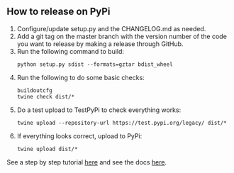 ## How to release on PyPi
1. Configure/update setup.py and the CHANGELOG.md as needed.
2. Add a git tag on the master branch with the version number of the code you want to release by making a release through GitHub.
2. Run the following command to build:
   ```
   python setup.py sdist --formats=gztar bdist_wheel
   ```
3. Run the following to do some basic checks:
   ```
   buildoutcfg
   twine check dist/*
   ```
4. Do a test upload to TestPyPi to check everything works:
   ```
   twine upload --repository-url https://test.pypi.org/legacy/ dist/*
   ```
5. If everything looks correct, upload to PyPi:
   ```
   twine upload dist/*
   ```

See a step by step tutorial [here](https://realpython.com/pypi-publish-python-package/) and see the docs [here](https://packaging.python.org/tutorials/packaging-projects/).